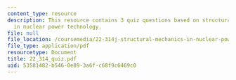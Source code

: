 ```yaml
---
content_type: resource
description: This resource contains 3 quiz questions based on structural mechanics
  in nuclear power technology.
file: null
file_location: /coursemedia/22-314j-structural-mechanics-in-nuclear-power-technology-fall-2006/53581482b5460e893a6fc68f9c6469c0_22_314_quiz.pdf
file_type: application/pdf
resourcetype: Document
title: 22_314_quiz.pdf
uid: 53581482-b546-0e89-3a6f-c68f9c6469c0
---
```

